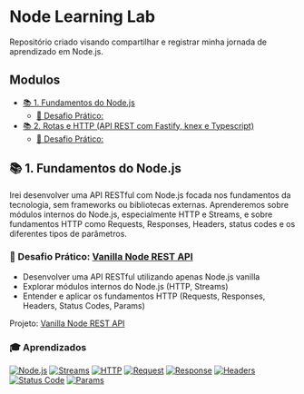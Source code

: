 # Node Learning Lab

Repositório criado visando compartilhar e registrar minha jornada de aprendizado em Node.js.


## Modulos

- [📚 1. Fundamentos do Node.js](#-fundamentos-do-nodejs)
  - [🚀 Desafio Prático:](#)
- [📚 2. Rotas e HTTP (API REST com Fastify, knex e Typescript)](#)
  - [🚀 Desafio Prático:](#)

## 📚 1. Fundamentos do Node.js

Irei desenvolver uma API RESTful com Node.js focada nos fundamentos da tecnologia, sem frameworks ou bibliotecas externas. Aprenderemos sobre módulos internos do Node.js, especialmente HTTP e Streams, e sobre fundamentos HTTP como Requests, Responses, Headers, status codes e os diferentes tipos de parâmetros.

### 🚀 Desafio Prático: [Vanilla Node REST API](https://github.com/jonasjs/vanilla-node-rest-api/)

- Desenvolver uma API RESTful utilizando apenas Node.js vanilla
- Explorar módulos internos do Node.js (HTTP, Streams)
- Entender e aplicar os fundamentos HTTP (Requests, Responses, Headers, Status Codes, Params)

Projeto: [Vanilla Node REST API](https://github.com/jonasjs/vanilla-node-rest-api/)

### 🎓 Aprendizados

[![Node.js](https://img.shields.io/badge/Node.js-339933?style=flat&logo=nodedotjs&logoColor=white)](https://nodejs.org/)
[![Streams](https://img.shields.io/badge/Streams-FFD700?style=flat)](https://developer.mozilla.org/en-US/docs/Web/API/Streams_API)
[![HTTP](https://img.shields.io/badge/HTTP-008000?style=flat)](https://developer.mozilla.org/en-US/docs/Web/HTTP)
[![Request](https://img.shields.io/badge/Request-0000FF?style=flat)](https://developer.mozilla.org/en-US/docs/Web/HTTP/Methods)
[![Response](https://img.shields.io/badge/Response-FF4500?style=flat)](https://developer.mozilla.org/en-US/docs/Web/HTTP/Methods)
[![Headers](https://img.shields.io/badge/Headers-8A2BE2?style=flat)](https://developer.mozilla.org/en-US/docs/Web/HTTP/Headers)
[![Status Code](https://img.shields.io/badge/Status_Code-4B0082?style=flat)](https://developer.mozilla.org/en-US/docs/Web/HTTP/Status)
[![Params](https://img.shields.io/badge/Params-DC143C?style=flat)](https://developer.mozilla.org/en-US/docs/Web/HTTP/Methods)
